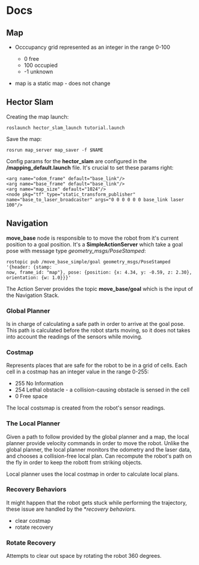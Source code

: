 # Docs

## Map

* Occcupancy grid represented as an integer in the range 0-100
    * 0 free
    * 100 occupied
    * -1 unknown

* map is a static map - does not change

## Hector Slam

Creating the map launch:

```
roslaunch hector_slam_launch tutorial.launch
```
Save the map:
```
rosrun map_server map_saver -f $NAME
```

Config params for the **hector_slam** are configured in the
**/mapping_default.launch** file. It's crucial to set these params right:

```
<arg name="odom_frame" default="base_link"/>
<arg name="base_frame" default="base_link"/>
<arg name="map_size" default="1024"/>
<node pkg="tf" type="static_transform_publisher" name="base_to_laser_broadcaster" args="0 0 0 0 0 0 base_link laser 100"/>
```


## Navigation

**move_base** node is responsible to to move the robot from it's current
position to a goal position. It's a **SimpleActionServer** which take a goal
pose with message type *geometry_msgs/PoseStamped*:

```
rostopic pub /move_base_simple/goal geometry_msgs/PoseStamped '{header: {stamp:
now, frame_id: "map"}, pose: {position: {x: 4.34, y: -0.59, z: 2.30}, orientation: {w: 1.0}}}'
```

The Action Server provides the topic **move_base/goal** which is the input of
the Navigation Stack.

### Global Planner

Is in charge of calculating a safe path in order to arrive at the goal pose.
This path is calculated before the robot starts moving, so it does not takes
into account the readings of the sensors while moving.

### Costmap

Represents places that are safe for the robot to be in a grid of cells. Each
cell in a costmap has an integer value in the range 0-255:

* 255 No Information
* 254 Lethal obstacle - a collision-causing obstacle is sensed in the cell
* 0 Free space

The local costsmap is created from the robot's sensor readings.

### The Local Planner

Given a path to follow provided by the global planner and a map, the local
planner provide velocity commands in order to move the robot. Unlike the global
planner, the local planner monitors the odometry and the laser data, and
chooses a collision-free local plan. Can recompute the robot's path on the fly
in order to keep the robott from striking objects.

Local planner uses the local costmap in order to calculate local plans.

### Recovery Behaviors

It might happen that the robot gets stuck while performing the trajectory,
these issue are handled by the **recovery behaviors.*

* clear costmap
* rotate recovery

### Rotate Recovery

Attempts to clear out space by rotating the robot 360 degrees.
